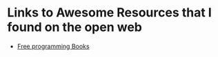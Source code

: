 # Links to Awesome Resources that I found on the open web

- [Free programming Books](http://resrc.io/list/10/list-of-free-programming-books/)